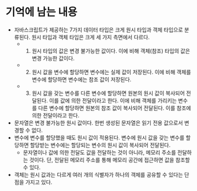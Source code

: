 # 기억에 남는 내용

- 자바스크립트가 제공하는 7가지 데이터 타입은 크게 원시 타입과 객체 타입으로 분류된다. 원시 타입과 객체 타입은 크게 세 가지 측면에서 다르다.
  - 1) 원시 타입의 값은 변경 불가능한 값이다. 이에 비해 객체(참조) 타입의 값은 변경 가능한 값이다.
  - 2) 원시 값을 변수에 할당하면 변수에는 실제 값이 저장된다. 이에 비해 객체를 변수에 할당하면 변수에는 참조 값이 저장된다.
  - 3) 원시 값을 갖는 변수를 다른 변수에 할당하면 원본의 원시 값이 복사되어 전달된다. 이를 값에 의한 전달이라고 한다. 이에 비해 객체를 가리키는 변수를 다른 변수에 할당하면 원본의 참조 값이 복사되어 전달된다. 이를 참조에 의한 전달이라고 한다.
- 문자열은 변경 불가능한 원시 값이다. 한번 생성된 문자열은 읽기 전용 값으로서 변경할 수 없다.
- 변수에 변수를 할당했을 때도 원시 값이 적용된다. 변수에 원시 값을 갖는 변수를 할당하면 할당받는 변수에는 할당되는 변수의 원시 값이 복사되어 전달된다.
  - 문자열이나 값에 의한 전달도 값을 전달하는 것이 아니라, 메모리 주소를 전달하는 것이다. 단, 전달된 메모리 주소를 통해 메모리 공간에 접근하면 값을 참조할 수 있다.
- 객체는 원시 값과는 다르게 여러 개의 식별자가 하나의 객체를 공유할 수 있다는 단점을 가지고 있다. 